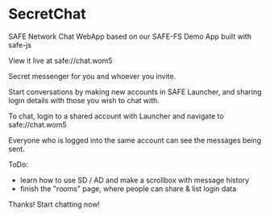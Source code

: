 # SecretChat
SAFE Network Chat WebApp based on our SAFE-FS Demo App built with safe-js

View it live at safe://chat.wom5

Secret messenger for you and whoever you invite.

Start conversations by making new accounts in SAFE Launcher, and sharing login details with those you wish to chat with.

To chat, login to a shared account with Launcher and navigate to safe://chat.wom5

Everyone who is logged into the same account can see the messages being sent.

ToDo:
 - learn how to use SD / AD and make a scrollbox with message history
 - finish the "rooms" page, where people can share & list login data

Thanks! Start chatting now!
